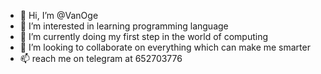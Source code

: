 - 👋 Hi, I’m @VanOge
- 👀 I’m interested in learning programming language 
- 🌱 I’m currently doing my first step in the world of computing 
- 💞️ I’m looking to collaborate on everything which can make me smarter
- 📫 reach me on telegram at 652703776
